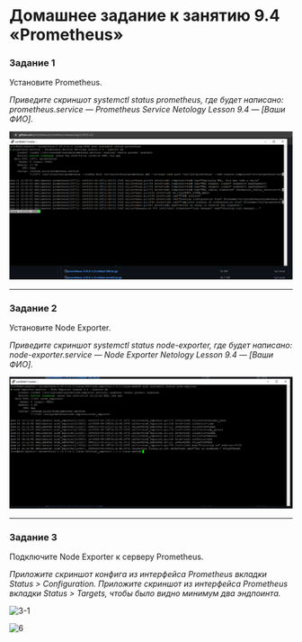 # Домашнее задание к занятию 9.4 «Prometheus»


### Задание 1

Установите Prometheus.

*Приведите скриншот systemctl status prometheus, где будет написано: prometheus.service — Prometheus Service Netology Lesson 9.4 — [Ваши ФИО].*

![1](https://github.com/Plavckov/foto/blob/main/225705142-b93a6123-7138-4e49-b1e6-d390ff8bfbf5.png)


---

### Задание 2

Установите Node Exporter.

*Приведите скриншот systemctl status node-exporter, где будет написано: node-exporter.service — Node Exporter Netology Lesson 9.4 — [Ваши ФИО].*

![2](https://github.com/Plavckov/foto/blob/main/225705287-3466d029-4e3d-4006-b783-8d73f88e4437.png?)


---

### Задание 3

Подключите Node Exporter к серверу Prometheus.

*Приложите скриншот конфига из интерфейса Prometheus вкладки Status > Configuration.*
*Приложите скриншот из интерфейса Prometheus вкладки Status > Targets, чтобы было видно минимум два эндпоинта.*

![3-1](https://user-images.githubusercontent.com/122460278/225705468-eaea4ec5-e6ab-4c2b-81cc-92b74c390aab.png)

![6](https://user-images.githubusercontent.com/122460278/225705484-6793594f-4214-46d1-a504-b0808cf731bc.png)
